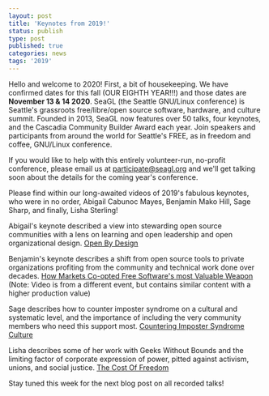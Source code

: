 ```yaml
---
layout: post
title: 'Keynotes from 2019!'
status: publish
type: post
published: true
categories: news
tags: '2019'
---
```


Hello and welcome to 2020!  First, a bit of housekeeping.  We have confirmed dates for this fall (OUR EIGHTH YEAR!!!) and those dates are **November 13 & 14 2020**.  SeaGL (the Seattle GNU/Linux conference) is Seattle's grassroots free/libre/open source software, hardware, and culture summit. Founded in 2013, SeaGL now features over 50 talks, four keynotes, and the Cascadia Community Builder Award each year. Join speakers and participants from around the world for Seattle's FREE, as in freedom and coffee, GNU/Linux conference.

If you would like to help with this entirely volunteer-run, no-profit conference, please email us at participate@seagl.org and we'll get talking soon about the details for the coming year's conference.

Please find within our long-awaited videos of 2019's fabulous keynotes, who were in no order, Abigail Cabunoc Mayes, Benjamin Mako Hill, Sage Sharp, and finally, Lisha Sterling!

Abigail's keynote described a view into stewarding open source communities with a lens on learning and open leadership and open organizational design. [Open By Design](https://archive.org/details/openbydesign)

Benjamin's keynote describes a shift from open source tools to private organizations profiting from the community and technical work done over decades.  [How Markets Co-opted Free Software's most Valuable Weapon]( https://mako.cc/copyrighteous/libreplanet-2018-keynote) (Note: Video is from a different event, but contains similar content with a higher production value)

Sage describes how to counter imposter syndrome on a cultural and systematic level, and the importance of including the very community members who need this support most. [Countering Imposter Syndrome Culture](https://archive.org/details/imposter_202001)

Lisha describes some of her work with Geeks Without Bounds and the limiting factor of corporate expression of power, pitted against activism, unions, and social justice.  [The Cost Of Freedom](https://archive.org/details/thecostoffreedom_202001)

Stay tuned this week for the next blog post on all recorded talks!

